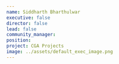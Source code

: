 ```yaml
---
name: Siddharth Bharthulwar
executive: false
director: false
lead: false
community_manager:   
position:  
project: CGA Projects
image: ../assets/default_exec_image.png
---
```

